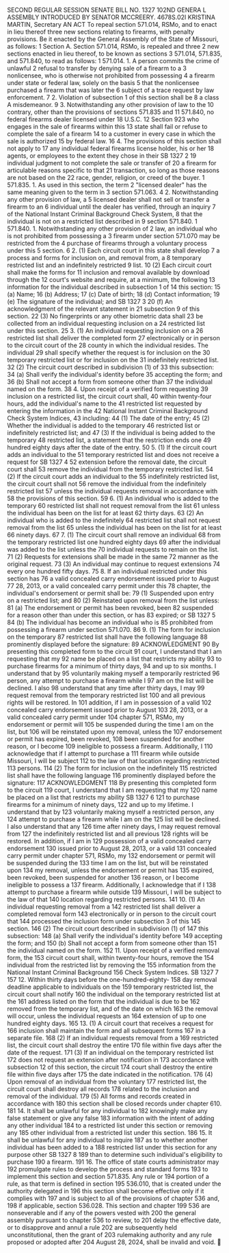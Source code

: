 SECOND REGULAR SESSION
SENATE BILL NO. 1327
102ND GENERA L ASSEMBLY
INTRODUCED BY SENATOR MCCREERY.
4678S.02I KRISTINA MARTIN, Secretary
AN ACT
To repeal section 571.014, RSMo, and to enact in lieu thereof three new sections relating to
firearms, with penalty provisions.
Be it enacted by the General Assembly of the State of Missouri, as follows:
1 Section A. Section 571.014, RSMo, is repealed and three
2 new sections enacted in lieu thereof, to be known as sections
3 571.014, 571.835, and 571.840, to read as follows:
1 571.014. 1. A person commits the crime of unlawful
2 refusal to transfer by denying sale of a firearm to a
3 nonlicensee, who is otherwise not prohibited from possessing
4 a firearm under state or federal law, solely on the basis
5 that the nonlicensee purchased a firearm that was later the
6 subject of a trace request by law enforcement.
7 2. Violation of subsection 1 of this section shall be
8 a class A misdemeanor.
9 3. Notwithstanding any other provision of law to the
10 contrary, other than the provisions of sections 571.835 and
11 571.840, no federal firearms dealer licensed under 18 U.S.C.
12 Section 923 who engages in the sale of firearms within this
13 state shall fail or refuse to complete the sale of a firearm
14 to a customer in every case in which the sale is authorized
15 by federal law.
16 4. The provisions of this section shall not apply to
17 any individual federal firearms license holder, his or her
18 agents, or employees to the extent they chose in their
SB 1327 2
19 individual judgment to not complete the sale or transfer of
20 a firearm for articulable reasons specific to that
21 transaction, so long as those reasons are not based on the
22 race, gender, religion, or creed of the buyer.
1 571.835. 1. As used in this section, the term
2 "licensed dealer" has the same meaning given to the term in
3 section 571.063.
4 2. Notwithstanding any other provision of law, a
5 licensed dealer shall not sell or transfer a firearm to an
6 individual until the dealer has verified, through an inquiry
7 of the National Instant Criminal Background Check System,
8 that the individual is not on a restricted list described in
9 section 571.840.
1 571.840. 1. Notwithstanding any other provision of
2 law, an individual who is not prohibited from possessing a
3 firearm under section 571.070 may be restricted from the
4 purchase of firearms through a voluntary process under this
5 section.
6 2. (1) Each circuit court in this state shall develop
7 a process and forms for inclusion on, and removal from, a
8 temporary restricted list and an indefinitely restricted
9 list.
10 (2) Each circuit court shall make the forms for
11 inclusion and removal available by download through the
12 court's website and require, at a minimum, the following
13 information for the individual described in subsection 1 of
14 this section:
15 (a) Name;
16 (b) Address;
17 (c) Date of birth;
18 (d) Contact information;
19 (e) The signature of the individual; and
SB 1327 3
20 (f) An acknowledgment of the relevant statement in
21 subsection 9 of this section.
22 (3) No fingerprints or any other biometric data shall
23 be collected from an individual requesting inclusion on a
24 restricted list under this section.
25 3. (1) An individual requesting inclusion on a
26 restricted list shall deliver the completed form
27 electronically or in person to the circuit court of the
28 county in which the individual resides. The individual
29 shall specify whether the request is for inclusion on the
30 temporary restricted list or for inclusion on the
31 indefinitely restricted list.
32 (2) The circuit court described in subdivision (1) of
33 this subsection:
34 (a) Shall verify the individual's identity before
35 accepting the form; and
36 (b) Shall not accept a form from someone other than
37 the individual named on the form.
38 4. Upon receipt of a verified form requesting
39 inclusion on a restricted list, the circuit court shall,
40 within twenty-four hours, add the individual's name to the
41 restricted list requested by entering the information in the
42 National Instant Criminal Background Check System Indices,
43 including:
44 (1) The date of the entry;
45 (2) Whether the individual is added to the temporary
46 restricted list or indefinitely restricted list; and
47 (3) If the individual is being added to the temporary
48 restricted list, a statement that the restriction ends one
49 hundred eighty days after the date of the entry.
50 5. (1) If the circuit court adds an individual to the
51 temporary restricted list and does not receive a request for
SB 1327 4
52 extension before the removal date, the circuit court shall
53 remove the individual from the temporary restricted list.
54 (2) If the circuit court adds an individual to the
55 indefinitely restricted list, the circuit court shall not
56 remove the individual from the indefinitely restricted list
57 unless the individual requests removal in accordance with
58 the provisions of this section.
59 6. (1) An individual who is added to the temporary
60 restricted list shall not request removal from the list
61 unless the individual has been on the list for at least
62 thirty days.
63 (2) An individual who is added to the indefinitely
64 restricted list shall not request removal from the list
65 unless the individual has been on the list for at least
66 ninety days.
67 7. (1) The circuit court shall remove an individual
68 from the temporary restricted list one hundred eighty days
69 after the individual was added to the list unless the
70 individual requests to remain on the list.
71 (2) Requests for extensions shall be made in the same
72 manner as the original request.
73 (3) An individual may continue to request extensions
74 every one hundred fifty days.
75 8. If an individual restricted under this section has
76 a valid concealed carry endorsement issued prior to August
77 28, 2013, or a valid concealed carry permit under this
78 chapter, the individual's endorsement or permit shall be:
79 (1) Suspended upon entry on a restricted list; and
80 (2) Reinstated upon removal from the list unless:
81 (a) The endorsement or permit has been revoked, been
82 suspended for a reason other than under this section, or has
83 expired; or
SB 1327 5
84 (b) The individual has become an individual who is
85 prohibited from possessing a firearm under section 571.070.
86 9. (1) The form for inclusion on the temporary
87 restricted list shall have the following language
88 prominently displayed before the signature:
89 ACKNOWLEDGMENT
90 By presenting this completed form to the circuit
91 court, I understand that I am requesting that my
92 name be placed on a list that restricts my ability
93 to purchase firearms for a minimum of thirty days,
94 and up to six months. I understand that by
95 voluntarily making myself a temporarily restricted
96 person, any attempt to purchase a firearm while I
97 am on the list will be declined. I also
98 understand that any time after thirty days, I may
99 request removal from the temporary restricted list
100 and all previous rights will be restored. In
101 addition, if I am in possession of a valid
102 concealed carry endorsement issued prior to August
103 28, 2013, or a valid concealed carry permit under
104 chapter 571, RSMo, my endorsement or permit will
105 be suspended during the time I am on the list, but
106 will be reinstated upon my removal, unless the
107 endorsement or permit has expired, been revoked,
108 been suspended for another reason, or I become
109 ineligible to possess a firearm. Additionally, I
110 acknowledge that if I attempt to purchase a
111 firearm while outside Missouri, I will be subject
112 to the law of that location regarding restricted
113 persons.
114 (2) The form for inclusion on the indefinitely
115 restricted list shall have the following language
116 prominently displayed before the signature:
117 ACKNOWLEDGMENT
118 By presenting this completed form to the circuit
119 court, I understand that I am requesting that my
120 name be placed on a list that restricts my ability
SB 1327 6
121 to purchase firearms for a minimum of ninety days,
122 and up to my lifetime. I understand that by
123 voluntarily making myself a restricted person, any
124 attempt to purchase a firearm while I am on the
125 list will be declined. I also understand that any
126 time after ninety days, I may request removal from
127 the indefinitely restricted list and all previous
128 rights will be restored. In addition, if I am in
129 possession of a valid concealed carry endorsement
130 issued prior to August 28, 2013, or a valid
131 concealed carry permit under chapter 571, RSMo, my
132 endorsement or permit will be suspended during the
133 time I am on the list, but will be reinstated upon
134 my removal, unless the endorsement or permit has
135 expired, been revoked, been suspended for another
136 reason, or I become ineligible to possess a
137 firearm. Additionally, I acknowledge that if I
138 attempt to purchase a firearm while outside
139 Missouri, I will be subject to the law of that
140 location regarding restricted persons.
141 10. (1) An individual requesting removal from a
142 restricted list shall deliver a completed removal form
143 electronically or in person to the circuit court that
144 processed the inclusion form under subsection 3 of this
145 section.
146 (2) The circuit court described in subdivision (1) of
147 this subsection:
148 (a) Shall verify the individual's identity before
149 accepting the form; and
150 (b) Shall not accept a form from someone other than
151 the individual named on the form.
152 11. Upon receipt of a verified removal form, the
153 circuit court shall, within twenty-four hours, remove the
154 individual from the restricted list by removing the
155 information from the National Instant Criminal Background
156 Check System Indices.
SB 1327 7
157 12. Within thirty days before the one-hundred-eighty-
158 day removal deadline applicable to individuals on the
159 temporary restricted list, the circuit court shall notify
160 the individual on the temporary restricted list at the
161 address listed on the form that the individual is due to be
162 removed from the temporary list, and of the date on which
163 the removal will occur, unless the individual requests an
164 extension of up to one hundred eighty days.
165 13. (1) A circuit court that receives a request for
166 inclusion shall maintain the form and all subsequent forms
167 in a separate file.
168 (2) If an individual requests removal from a
169 restricted list, the circuit court shall destroy the entire
170 file within five days after the date of the request.
171 (3) If an individual on the temporary restricted list
172 does not request an extension after notification in
173 accordance with subsection 12 of this section, the circuit
174 court shall destroy the entire file within five days after
175 the date indicated in the notification.
176 (4) Upon removal of an individual from the voluntary
177 restricted list, the circuit court shall destroy all records
178 related to the inclusion and removal of the individual.
179 (5) All forms and records created in accordance with
180 this section shall be closed records under chapter 610.
181 14. It shall be unlawful for any individual to
182 knowingly make any false statement or give any false
183 information with the intent of adding any other individual
184 to a restricted list under this section or removing any
185 other individual from a restricted list under this section.
186 15. It shall be unlawful for any individual to inquire
187 as to whether another individual has been added to a
188 restricted list under this section for any purpose other
SB 1327 8
189 than to determine such individual's eligibility to purchase
190 a firearm.
191 16. The office of state courts administrator may
192 promulgate rules to develop the process and standard forms
193 to implement this section and section 571.835. Any rule or
194 portion of a rule, as that term is defined in section
195 536.010, that is created under the authority delegated in
196 this section shall become effective only if it complies with
197 and is subject to all of the provisions of chapter 536 and,
198 if applicable, section 536.028. This section and chapter
199 536 are nonseverable and if any of the powers vested with
200 the general assembly pursuant to chapter 536 to review, to
201 delay the effective date, or to disapprove and annul a rule
202 are subsequently held unconstitutional, then the grant of
203 rulemaking authority and any rule proposed or adopted after
204 August 28, 2024, shall be invalid and void.
